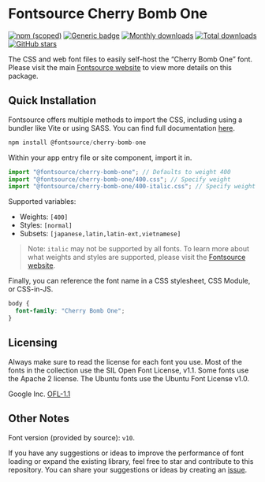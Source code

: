 # Fontsource Cherry Bomb One

[![npm (scoped)](https://img.shields.io/npm/v/@fontsource/cherry-bomb-one?color=brightgreen)](https://www.npmjs.com/package/@fontsource/cherry-bomb-one) [![Generic badge](https://img.shields.io/badge/fontsource-passing-brightgreen)](https://github.com/fontsource/fontsource) [![Monthly downloads](https://badgen.net/npm/dm/@fontsource/cherry-bomb-one)](https://github.com/fontsource/fontsource) [![Total downloads](https://badgen.net/npm/dt/@fontsource/cherry-bomb-one)](https://github.com/fontsource/fontsource) [![GitHub stars](https://img.shields.io/github/stars/fontsource/fontsource.svg?style=social&label=Star)](https://github.com/fontsource/fontsource/stargazers)

The CSS and web font files to easily self-host the “Cherry Bomb One” font. Please visit the main [Fontsource website](https://fontsource.org/fonts/cherry-bomb-one) to view more details on this package.

## Quick Installation

Fontsource offers multiple methods to import the CSS, including using a bundler like Vite or using SASS. You can find full documentation [here](https://fontsource.org/docs/getting-started/introduction).

```javascript
npm install @fontsource/cherry-bomb-one
```

Within your app entry file or site component, import it in.

```javascript
import "@fontsource/cherry-bomb-one"; // Defaults to weight 400
import "@fontsource/cherry-bomb-one/400.css"; // Specify weight
import "@fontsource/cherry-bomb-one/400-italic.css"; // Specify weight and style
```

Supported variables:
- Weights: `[400]`
- Styles: `[normal]`
- Subsets: `[japanese,latin,latin-ext,vietnamese]`

> Note: `italic` may not be supported by all fonts. To learn more about what weights and styles are supported, please visit the [Fontsource website](https://fontsource.org/fonts/cherry-bomb-one).

Finally, you can reference the font name in a CSS stylesheet, CSS Module, or CSS-in-JS.

```css
body {
  font-family: "Cherry Bomb One";
}
```

## Licensing
Always make sure to read the license for each font you use. Most of the fonts in the collection use the SIL Open Font License, v1.1. Some fonts use the Apache 2 license. The Ubuntu fonts use the Ubuntu Font License v1.0.

Google Inc.
[OFL-1.1](http://scripts.sil.org/OFL)

## Other Notes
Font version (provided by source): `v10`.

If you have any suggestions or ideas to improve the performance of font loading or expand the existing library, feel free to star and contribute to this repository. You can share your suggestions or ideas by creating an [issue](https://github.com/fontsource/fontsource/issues).